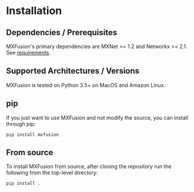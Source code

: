 # Installation
## Dependencies / Prerequisites
MXFusion's primary dependencies are MXNet >= 1.2 and Networkx >= 2.1.
See [requirements](requirements/requirements.txt).

## Supported Architectures / Versions

MXFusion is tested on Python 3.5+ on MacOS and Amazon Linux.

## pip
If you just want to use MXFusion and not modify the source, you can install through pip:
```
pip install mxfusion
```

## From source
To install MXFusion from source, after cloning the repository run the following from the top-level directory:
```
pip install .
```
